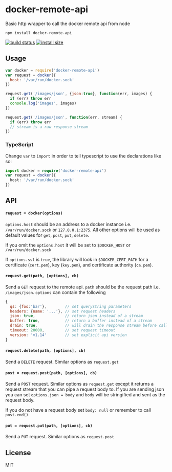 # docker-remote-api

Basic http wrapper to call the docker remote api from node

```
npm install docker-remote-api
```

[![build status](http://img.shields.io/travis/mafintosh/docker-remote-api.svg?style=flat)](http://travis-ci.org/mafintosh/docker-remote-api)
[![install size](https://packagephobia.now.sh/badge?p=docker-remote-api)](https://packagephobia.now.sh/result?p=docker-remote-api)

## Usage

``` js
var docker = require('docker-remote-api')
var request = docker({
  host: '/var/run/docker.sock'
})

request.get('/images/json', {json:true}, function(err, images) {
  if (err) throw err
  console.log('images', images)
})

request.get('/images/json', function(err, stream) {
  if (err) throw err
  // stream is a raw response stream
})
```

### TypeScript

Change `var` to `import` in order to tell typescript to use the declarations like so:

``` ts
import docker = require('docker-remote-api')
var request = docker({
  host: '/var/run/docker.sock'
})
```


## API

#### `request = docker(options)`

`options.host` should be an address to a docker instance i.e. `/var/run/docker.sock` or `127.0.0.1:2375`.
All other options will be used as default values for `get`, `post`, `put`, `delete`.

If you omit the `options.host` it will be set to `$DOCKER_HOST` or `/var/run/docker.sock`

If `options.ssl` is `true`, the library will look in `$DOCKER_CERT_PATH` for a certificate (`cert.pem`), key (`key.pem`), and certificate authority (`ca.pem`).

#### `request.get(path, [options], cb)`

Send a `GET` request to the remote api. `path` should be the request path i.e. `/images/json`.
`options` can contain the following

``` js
{
  qs: {foo:'bar'},        // set querystring parameters
  headers: {name: '...'}, // set request headers
  json: true,             // return json instead of a stream
  buffer: true,           // return a buffer instead of a stream
  drain: true,            // will drain the response stream before calling cb
  timeout: 20000,         // set request timeout
  version: 'v1.14'        // set explicit api version
}
```

#### `request.delete(path, [options], cb)`

Send a `DELETE` request. Similar options as `request.get`

#### `post = request.post(path, [options], cb)`

Send a `POST` request. Similar options as `request.get` except it returns a request stream
that you can pipe a request body to. If you are sending json you can set `options.json = body`
and `body` will be stringified and sent as the request body.

If you do not have a request body set `body: null` or remember to call `post.end()`

#### `put = request.put(path, [options], cb)`

Send a `PUT` request. Similar options as `request.post`

## License

MIT
